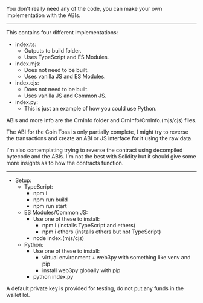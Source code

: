 You don't really need any of the code, you can make your own implementation with the ABIs.

---

This contains four different implementations:
- index.ts:
	- Outputs to build folder.
	- Uses TypeScript and ES Modules.
- index.mjs:
	- Does not need to be built.
	- Uses vanilla JS and ES Modules.
- index.cjs:
	- Does not need to be built.
	- Uses vanilla JS and Common JS.
- index.py:
	- This is just an example of how you could use Python.

ABIs and more info are the CrnInfo folder and CrnInfo/CrnInfo.(mjs/cjs) files.

The ABI for the Coin Toss is only partially complete, I might try to reverse the transactions and create an ABI or JS interface for it using the raw data.

I'm also contemplating trying to reverse the contract using decompiled bytecode and the ABIs.
I'm not the best with Solidity but it should give some more insights as to how the contracts function.

---

- Setup:
	- TypeScript:
		- npm i
		- npm run build
		- npm run start
	- ES Modules/Common JS:
		- Use one of these to install:
			- npm i (installs TypeScript and ethers)
			- npm i ethers (installs ethers but not TypeScript)
		- node index.(mjs/cjs)
	- Python:
		- Use one of these to install:
			- virtual environment + web3py with something like venv and pip
			- install web3py globally with pip
		- python index.py

A default private key is provided for testing, do not put any funds in the wallet lol.

